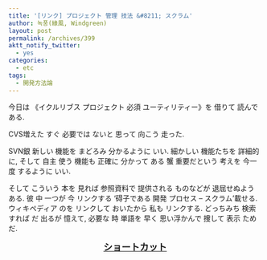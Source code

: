 ```yaml
---
title: '[リンク] プロジェクト 管理 技法 &#8211; スクラム'
author: 녹풍(綠風, Windgreen)
layout: post
permalink: /archives/399
aktt_notify_twitter:
  - yes
categories:
  - etc
tags:
  - 開発方法論
---
```

今日は 《イクルリブス プロジェクト 必須 ユーティリティー》を 借りて 読んで ある. 

CVS増えた すぐ 必要では ないと 思って 向こう 走った. 

SVN銀 新しい 機能を まどろみ 分かるように いい. 細かしい 機能たちを 詳細的に, そして 自主 使う 機能も 正確に 分かって ある 蟹 重要だという 考えを 今一度 するように いい. 

そして こういう 本を 見れば 参照資料で 提供される ものなどが 退屈せぬよう ある. 彼 中 一つが 今 リンクする &#8216;碍子である 開発 プロセス &#8211; スクラム&#8217;載せる. ウィキペディア のを リンクして おいたから 私も リンクする. どっちみち 検索すれば だ 出るが 憶えて, 必要な 時 単語を 早く 思い浮かんで 捜して 表示 ためだ.

<a href="http://ko.wikipedia.org/wiki/%EC%8A%A4%ED%81%AC%EB%9F%BC_(%EC%95%A0%EC%9E%90%EC%9D%BC_%EA%B0%9C%EB%B0%9C_%ED%94%84%EB%A1%9C%EC%84%B8%EC%8A%A4)" target="_blank"></p> <p align="center">
  <font size="4"><strong>ショートカット</strong></font>
</p>

<p>
  </a>
</p>